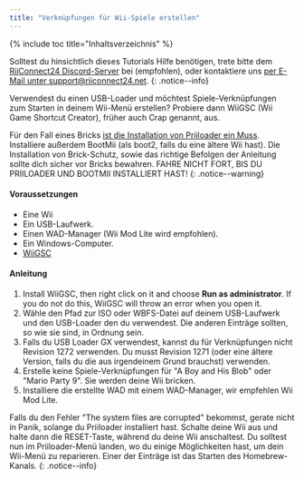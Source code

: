 ```yaml
---
title: "Verknüpfungen für Wii-Spiele erstellen"
---
```


{% include toc title="Inhaltsverzeichnis" %}

Solltest du hinsichtlich dieses Tutorials Hilfe benötigen, trete bitte dem [RiiConnect24 Discord-Server](https://discord.gg/b4Y7jfD) bei (empfohlen), oder kontaktiere uns [per E-Mail unter support@riiconnect24.net](mailto:support@riiconnect24.net).
{: .notice--info}

Verwendest du einen USB-Loader und möchtest Spiele-Verknüpfungen zum Starten in deinem Wii-Menü erstellen? Probiere dann WiiGSC (Wii Game Shortcut Creator), früher auch Crap genannt, aus.

Für den Fall eines Bricks [ist die Installation von Priiloader ein Muss](/priiloader). Installiere außerdem BootMii (als boot2, falls du eine ältere Wii hast). Die Installation von Brick-Schutz, sowie das richtige Befolgen der Anleitung sollte dich sicher vor Bricks bewahren. FAHRE NICHT FORT, BIS DU PRIILOADER UND BOOTMII INSTALLIERT HAST!
{: .notice--warning}

#### Voraussetzungen

* Eine Wii
* Ein USB-Laufwerk.
* Einen WAD-Manager (Wii Mod Lite wird empfohlen).
* Ein Windows-Computer.
* [WiiGSC](https://wiidatabase.de/downloads/pc-tools/wiigsc-ehemals-crap/)

#### Anleitung

1. Install WiiGSC, then right click on it and choose **Run as administrator**. If you do not do this, WiiGSC will throw an error when you open it.
2. Wähle den Pfad zur ISO oder WBFS-Datei auf deinem USB-Laufwerk und den USB-Loader den du verwendest. Die anderen Einträge sollten, so wie sie sind, in Ordnung sein.
3. Falls du USB Loader GX verwendest, kannst du für Verknüpfungen nicht Revision 1272 verwenden. Du musst Revision 1271 (oder eine ältere Version, falls du die aus irgendeinem Grund brauchst) verwenden.
4. Erstelle keine Spiele-Verknüpfungen für "A Boy and His Blob" oder "Mario Party 9". Sie werden deine Wii bricken.
5. Installiere die erstellte WAD mit einem WAD-Manager, wir empfehlen Wii Mod Lite.

Falls du den Fehler "The system files are corrupted" bekommst, gerate nicht in Panik, solange du Priiloader installiert hast. Schalte deine Wii aus und halte dann die RESET-Taste, während du deine Wii anschaltest. Du solltest nun im Priiloader-Menü landen, wo du einige Möglichkeiten hast, um dein Wii-Menü zu reparieren. Einer der Einträge ist das Starten des Homebrew-Kanals.
{: .notice--info}
